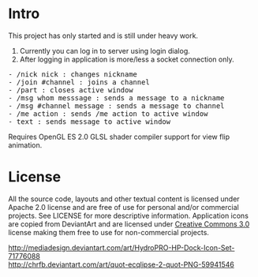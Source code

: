Intro
=====

This project has only started and is still under heavy work.

1. Currently you can log in to server using login dialog.
2. After logging in application is more/less a socket connection only.

<pre>
- /nick nick : changes nickname
- /join #channel : joins a channel
- /part : closes active window
- /msg whom messsage : sends a message to a nickname
- /msg #channel message : sends a message to channel
- /me action : sends /me action to active window
- text : sends message to active window
</pre>

Requires OpenGL ES 2.0 GLSL shader compiler support for view flip animation.

License
=======

All the source code, layouts and other textual content is licensed under Apache 2.0 license
and are free of use for personal and/or commercial projects. See LICENSE for more descriptive 
information. Application icons are copied from DeviantArt and are licensed under
[Creative Commons 3.0](http://creativecommons.org/licenses/by-nc-sa/3.0/)
license making them free to use for non-commercial projects.

http://mediadesign.deviantart.com/art/HydroPRO-HP-Dock-Icon-Set-71776088<br>
http://chrfb.deviantart.com/art/quot-ecqlipse-2-quot-PNG-59941546
